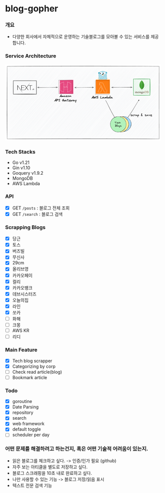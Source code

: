 # blog-gopher

### 개요
- 다양한 회사에서 자체적으로 운영하는 기술블로그를 모아볼 수 있는 서비스를 제공합니다.

### Service Architecture
![img.png](img.png)

### Tech Stacks
- Go v1.21
- Gin v1.10
- Goquery v1.9.2
- MongoDB
- AWS Lambda

### API
- [X] GET `/posts` : 블로그 전체 조회
- [X] GET `/search` : 블로그 검색

### Scrapping Blogs
- [X] 당근
- [X] 토스
- [X] 버즈빌
- [X] 무신사
- [X] 29cm
- [X] 올리브영
- [X] 카카오페이
- [X] 컬리
- [X] 카카오뱅크
- [X] 데브시스터즈
- [X] 오늘의집
- [X] 라인
- [X] 쏘카
- [ ] 화해
- [ ] 크몽
- [ ] AWS KR
- [ ] 리디

### Main Feature
- [X] Tech blog scrapper
- [X] Categorizing by corp
- [ ] Check read article(blog)
- [ ] Bookmark article

### Todo 
- [X] goroutine
- [X] Date Parsing
- [X] repository
- [X] search
- [X] web framework
- [X] default toggle
- [ ] scheduler per day

### 어떤 문제를 해결하려고 하는건지, 혹은 어떤 기술적 어려움이 있는지.
- 읽은 블로그를 체크하고 싶다. -> 인증/인가 필요 (github)
- 자주 보는 아티클을 별도로 저장하고 싶다.
- 블로그 스크래핑을 10초 내로 완료하고 싶다.
- 나만 사용할 수 있는 기능 -> 블로그 저장/읽음 표시
- 텍스트 전문 검색 기능